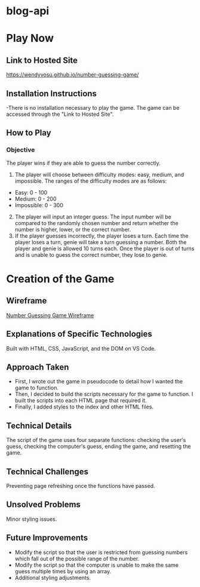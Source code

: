 # blog-api

# Play Now

Link to Hosted Site
-
https://wendyvosu.github.io/number-guessing-game/

Installation Instructions
-
-There is no installation necessary to play the game. The game can be accessed through the "Link to Hosted Site".

**How to Play**
-
### Objective
The player wins if they are able to guess the number correctly.

1. The player will choose between difficulty modes: easy, medium, and impossible. The ranges of the difficulty modes are as follows:
  - Easy: 0 - 100
  - Medium: 0 - 200
  - Impossible: 0 - 300
2. The player will input an integer guess. The input number will be compared to the randomly chosen number and return whether the number is higher, lower, or the correct number. 
3. If the player guesses incorrectly, the player loses a turn. Each time the player loses a turn, genie will take a turn guessing a number. Both the player and genie is allowed 10 turns each. Once the player is out of turns and is unable to guess the correct number, they lose to genie.

# Creation of the Game

## Wireframe

[Number Guessing Game Wireframe](https://docs.google.com/document/d/1z4IqVI4qehhktmOvKG7ohO-AGEqrgCP64zk2fTraamY/edit?usp=sharing)

Explanations of Specific Technologies
-
Built with HTML, CSS, JavaScript, and the DOM on VS Code.

Approach Taken
-
- First, I wrote out the game in pseudocode to detail how I wanted the game to function. 
- Then, I decided to build the scripts necessary for the game to function. I built the scripts into each HTML page that required it. 
- Finally, I added styles to the index and other HTML files. 

Technical Details
-
The script of the game uses four separate functions: checking the user's guess, checking the computer's guess, ending the game, and resetting the game. 

Technical Challenges
-
Preventing page refreshing once the functions have passed. 

Unsolved Problems
-
Minor styling issues.

Future Improvements
-
- Modify the script so that the user is restricted from guessing numbers which fall out of the possible range of the number. 
- Modify the script so that the computer is unable to make the same guess multiple times by using an array. 
- Additional styling adjustments. 
